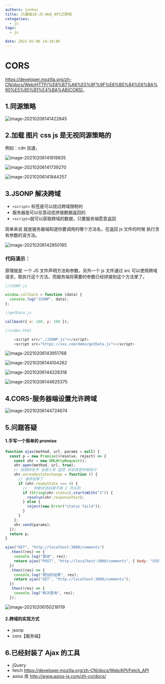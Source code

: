 ```yaml
---
authors: junkui
title: JS基础10-JS-Web_API之跨域
categories:
  - js
tags:
  - js

date: 2021-02-06 14:10:06
---
```


# CORS

https://developer.mozilla.org/zh-CN/docs/Web/HTTP/%E8%B7%A8%E5%9F%9F%E8%B5%84%E6%BA%90%E5%85%B1%E4%BA%AB(CORS)_

## 1.同源策略

![image-20210206141422845](./JS基础10-JS-Web_API之跨域/image-20210206141422845.png)

## 2.加载 图片 css js 是无视同源策略的

例如：cdn 加速，

![image-20210206141619835](./JS基础10-JS-Web_API之跨域/image-20210206141619835.png)

![image-20210206141739270](./JS基础10-JS-Web_API之跨域/image-20210206141739270.png)

![image-20210206141844257](./JS基础10-JS-Web_API之跨域/image-20210206141844257.png)

## 3.JSONP 解决跨域

- `<script>` 标签是可以绕过跨域限制的
- 服务器是可以任意动态拼接数据返回的
- `<script>`就可以获取跨域的数据，只要服务端愿意返回

简单来说 就是服务器端知道你要调用的哪个方法名，在返回 js 文件的时候 执行含有参数的该方法。

![image-20210206142850185](./JS基础10-JS-Web_API之跨域/image-20210206142850185.png)

### 代码演示：

原理就是 一个 JS 文件声明方法和参数，另外一个 js 文件通过 src 可以使用跨域请求，取执行这个方法，而服务端将需要的参数已经拼接到这个方法里了。

```js
//JSONP.js

window.callback = function (data) {
  console.log("JSONP", data);
};
```

```js
//getData.js

callback({ x: 100, y: 100 });
```

```js
//index.html

    <script src="./JSONP.js"></script>
    <script src="https://xxx.com/demo/getData.js"></script>
```

![image-20210206143951768](./JS基础10-JS-Web_API之跨域/image-20210206143951768.png)

![image-20210206144104262](./JS基础10-JS-Web_API之跨域/image-20210206144104262.png)

![image-20210206144228318](./JS基础10-JS-Web_API之跨域/image-20210206144228318.png)

![image-20210206144625375](./JS基础10-JS-Web_API之跨域/image-20210206144625375.png)

## 4.CORS-服务器端设置允许跨域

![image-20210206144724674](./JS基础10-JS-Web_API之跨域/image-20210206144724674.png)

## 5.问题答疑

#### 1.手写一个简单的 promise

```js
function ajax(method, url, params = null) {
  const p = new Promise((resolve, reject) => {
    const xhr = new XMLHttpRequest();
    xhr.open(method, url, true);
    // 回调的名字 全是小写 监控 状态改变时候执行
    xhr.onreadystatechange = function () {
      // 请求结束了
      if (xhr.readyState === 4) {
        //   判断状态码是不是 2 开头的
        if (String(xhr.status).startsWith("2")) {
          resolve(xhr.responseText);
        } else {
          reject(new Error("status faild"));
        }
      }
    };
    xhr.send(params);
  });
  return p;
}

ajax("GET", "http://localhost:3000/comments")
  .then((res) => {
    console.log("查询", res);
    return ajax("POST", "http://localhost:3000/comments", { body: "555" });
  })
  .then((res) => {
    console.log("增加的结果", res);
    return ajax("GET", "http://localhost:3000/comments");
  })
  .then((res) => {
    console.log("再次查询", res);
  });
```

![image-20210206150218119](./JS基础10-JS-Web_API之跨域/image-20210206150218119.png)

#### 2.跨域的实现方式

- jsonp
- cors【服务端】

## 6.已经封装了 Ajax 的工具

- jQuery
- fetch https://developer.mozilla.org/zh-CN/docs/Web/API/Fetch_API
- axios 库 http://www.axios-js.com/zh-cn/docs/
